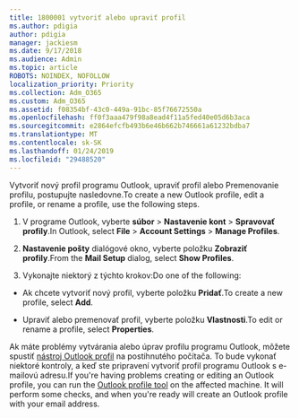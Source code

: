 ```yaml
---
title: 1800001 vytvoriť alebo upraviť profil
ms.author: pdigia
author: pdigia
manager: jackiesm
ms.date: 9/17/2018
ms.audience: Admin
ms.topic: article
ROBOTS: NOINDEX, NOFOLLOW
localization_priority: Priority
ms.collection: Adm_O365
ms.custom: Adm_O365
ms.assetid: f08354bf-43c0-449a-91bc-85f76672550a
ms.openlocfilehash: ff0f3aaa479f98a8ead4f11a5fed40e05d6b3aca
ms.sourcegitcommit: e2864efcfb493b6e46b662b746661a61232bdba7
ms.translationtype: MT
ms.contentlocale: sk-SK
ms.lasthandoff: 01/24/2019
ms.locfileid: "29488520"
---
```

<span data-ttu-id="a5cc2-102">Vytvoriť nový profil programu Outlook, upraviť profil alebo Premenovanie profilu, postupujte nasledovne.</span><span class="sxs-lookup"><span data-stu-id="a5cc2-102">To create a new Outlook profile, edit a profile, or rename a profile, use the following steps.</span></span>
  
1. <span data-ttu-id="a5cc2-103">V programe Outlook, vyberte **súbor** \> **Nastavenie kont** \> **Spravovať profily**.</span><span class="sxs-lookup"><span data-stu-id="a5cc2-103">In Outlook, select **File** \> **Account Settings** \> **Manage Profiles**.</span></span>
    
2. <span data-ttu-id="a5cc2-104">**Nastavenie pošty** dialógové okno, vyberte položku **Zobraziť profily**.</span><span class="sxs-lookup"><span data-stu-id="a5cc2-104">From the **Mail Setup** dialog, select **Show Profiles**.</span></span>
    
3. <span data-ttu-id="a5cc2-105">Vykonajte niektorý z týchto krokov:</span><span class="sxs-lookup"><span data-stu-id="a5cc2-105">Do one of the following:</span></span>
    
  - <span data-ttu-id="a5cc2-106">Ak chcete vytvoriť nový profil, vyberte položku **Pridať**.</span><span class="sxs-lookup"><span data-stu-id="a5cc2-106">To create a new profile, select **Add**.</span></span>
    
  - <span data-ttu-id="a5cc2-107">Upraviť alebo premenovať profil, vyberte položku **Vlastnosti**.</span><span class="sxs-lookup"><span data-stu-id="a5cc2-107">To edit or rename a profile, select **Properties**.</span></span>
    
<span data-ttu-id="a5cc2-p101">Ak máte problémy vytvárania alebo úprav profilu programu Outlook, môžete spustiť [nástroj Outlook profil](https://aka.ms/SaRA-OutlookSetupProfile) na postihnutého počítača. To bude vykonať niektoré kontroly, a keď ste pripravení vytvoriť profil programu Outlook s e-mailovú adresu.</span><span class="sxs-lookup"><span data-stu-id="a5cc2-p101">If you're having problems creating or editing an Outlook profile, you can run the [Outlook profile tool](https://aka.ms/SaRA-OutlookSetupProfile) on the affected machine. It will perform some checks, and when you're ready will create an Outlook profile with your email address.</span></span> 
  

